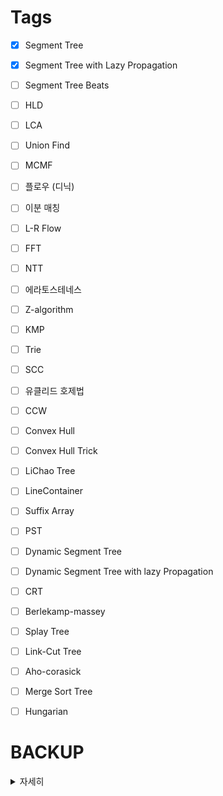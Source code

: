 # Tags

 - [x] Segment Tree
 - [x] Segment Tree with Lazy Propagation
 - [ ] Segment Tree Beats
 - [ ] HLD
 - [ ] LCA
 - [ ] Union Find
 - [ ] MCMF
 - [ ] 플로우 (디닉)
 - [ ] 이분 매칭
 - [ ] L-R Flow
 - [ ] FFT
 - [ ] NTT
 - [ ] 에라토스테네스
 - [ ] Z-algorithm
 - [ ] KMP
 - [ ] Trie
 - [ ] SCC
 - [ ] 유클리드 호제법
 - [ ] CCW
 - [ ] Convex Hull
 - [ ] Convex Hull Trick
 - [ ] LiChao Tree
 - [ ] LineContainer
 - [ ] Suffix Array
 - [ ] PST
 - [ ] Dynamic Segment Tree
 - [ ] Dynamic Segment Tree with lazy Propagation
 - [ ] CRT
 - [ ] Berlekamp-massey
 - [ ] Splay Tree
 - [ ] Link-Cut Tree
 - [ ] Aho-corasick
 - [ ] Merge Sort Tree
 - [ ] Hungarian


# BACKUP

<details>
  <summary>자세히</summary>
# 자료구조

- 이름
  - [ ] Stack
  - [ ] Queue
  - [ ] Priority_Queue
  - [ ] Deque
  - [ ] List
  - [ ] Tree
  - [ ] Graph
- 연관 컨테이너
  - [ ] Set
  - [ ] Multiset
  - [ ] Map
  - [ ] Multimap
  - [ ] hash_map
  - [ ] hash_set
  - [ ] unordered_map
  - [ ] unordered_set

# STL
 - [ ] vector
 - [ ] queue
 - [ ] priority_queue
 - [ ] stack
 - [ ] list
 - [ ] map
 - [ ] set
 - [ ] algorithm

# 심화 자료구조
 - [ ] Segment Tree
 - [ ] Fenwick Tree
 - [ ] Segment Tree with Lazy Propagation
 - [ ] Segment Tree Beats
 - [ ] Persisent Segment Tree
 - [ ] Li Chao Tree
 - [ ] Heavy-Light Decomposition
 - [ ] Centroid 
 - [ ] BST
 - [ ] Merge Sort Tree
 - [ ] Splay
 - [ ] Dynamic Segment Tree
 - [ ] 2D Segment Tree
 - [ ] 2D Fenwick Tree
 - [ ] Rope
</details>
